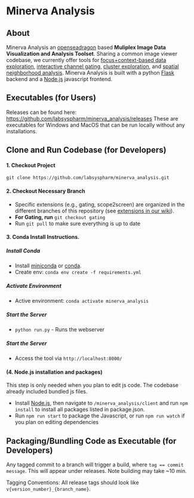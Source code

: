 # Minerva Analysis

## About
Minerva Analysis an [openseadragon](https://openseadragon.github.io/) based **Muliplex Image Data Visualization and Analysis Toolset**. Sharing a common image viewer codebase, we currently offer tools for [focus+context-based data exploration](https://github.com/labsyspharm/minerva_analysis/wiki/Scope2Screen), [interactive channel gating](https://github.com/labsyspharm/minerva_analysis/wiki/Gating), [cluster exploration](https://github.com/labsyspharm/minerva_analysis/wiki/ClusterExploration), and [spatial neighborhood analysis](https://github.com/labsyspharm/minerva_analysis/wiki/Neighborhood-Analysis).
Minerva Analysis is built with a python [Flask](http://flask.pocoo.org/) backend and a [Node.js](https://nodejs.org/en/) javascript frontend.

## Executables (for Users)
Releases can be found here:
https://github.com/labsyspharm/minerva_analysis/releases
These are executables for Windows and MacOS that can be run locally without any installations.


## Clone and Run Codebase (for Developers)
#### 1. Checkout Project
`git clone https://github.com/labsyspharm/minerva_analysis.git`

#### 2. Checkout Necessary Branch
* Specific extensions (e.g., gating, scope2screen) are organized in the different branches of this repository (see [extensions in our wiki](https://github.com/labsyspharm/minerva_analysis/wiki/Extensions)).
* **For Gating, run** `git checkout gating`
* Run `git pull` to make sure everything is up to date 



#### 3. Conda Install Instructions. 
##### Install Conda
* Install [miniconda](https://conda.io/miniconda.html) or [conda](https://docs.conda.io/projects/conda/en/latest/user-guide/install/download.html). 
* Create env:  `conda env create -f requirements.yml`

##### Activate Environment
* Active environment: `conda activate minerva_analysis`


##### Start the Server

* `python run.py` - Runs the webserver
##### Start the Server

* Access the tool via `http://localhost:8000/`


#### (4. Node.js installation and packages)
  This step is only needed when you plan to edit js code. The codebase already included bundled js files.
* Install [Node.js](https://nodejs.org/en/), then navigate to `/minerva_analysis/client` and run `npm install` to install all packages listed in package.json.
* Run `npm run start` to package the Javascript, or run `npm run watch` if you plan on editing dependencies


## Packaging/Bundling Code as Executable (for Developers)
Any tagged commit to a branch will trigger a build, where `tag == commit message`. This will appear under releases. Note building may take ~10 min.

Tagging Conventions: All release tags should look like `v{version_number}_{branch_name}`.
